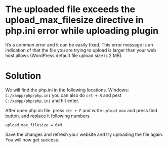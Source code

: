 # The uploaded file exceeds the upload_max_filesize directive in php.ini error while uploading plugin
It’s a common error and it can be easily fixed. This error message is an indication of that the file you are trying to upload is larger than your web host allows (WordPress default file upload size is 2 MB).

# Solution
We will find the php.ini in the following locations. Windows: `C:/xampp/php/php.ini`
you can also do  `crt + R` and pest `C:/xampp/php/php.ini` and hit enter.

After open php.ini file. press `ctr + F` and write `upload_max` and press find button.
and replace it following numbers

```` upload_max_filesize = 64M ````

Save the changes and refresh your website and try uploading the file again.
You will now get success.
